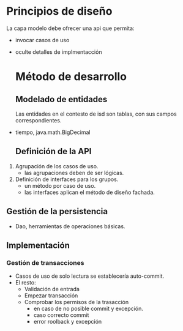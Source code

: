 # Principios de diseño

La capa modelo debe ofrecer una api que permita:

- invocar casos de uso
- oculte detalles de implmentacción
  
  # Método de desarrollo
  
  ## Modelado de entidades
  
  Las entidades en el contesto de isd son tablas, con sus campos correspondientes. 
- tiempo, java.math.BigDecimal
  
  ## Definición de la API
1. Agrupación de los casos de uso.
   - las agrupaciones deben de ser lógicas.
2. Definición de interfaces para los grupos.
   - un método por caso de uso.
   - las interfaces aplican el método de diseño fachada.

## Gestión de la persistencia

- Dao, herramientas de operaciones básicas.

## Implementación

### Gestión de transacciones

- Casos de uso de solo lectura se establecería auto-commit.
- El resto:
  - Validación de entrada
  - Empezar transacción
  - Comprobar los permisos de la trasacción
    - en caso de no posible commit y excepción.
    - caso correcto commit 
    - error roolback y excepción
